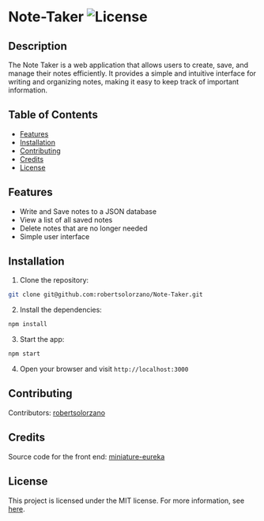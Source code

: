 # Note-Taker ![License](https://img.shields.io/badge/License-MIT-blue.svg) 

## Description

The Note Taker is a web application that allows users to create, save, and manage their notes efficiently. It provides a simple and intuitive interface for writing and organizing notes, making it easy to keep track of important information.

## Table of Contents

- [Features](#features)
- [Installation](#installation)
- [Contributing](#contributing)
- [Credits](#credits)
- [License](#license)

## Features

- Write and Save notes to a JSON database
- View a list of all saved notes
- Delete notes that are no longer needed
- Simple user interface

## Installation

1. Clone the repository:
```bash
git clone git@github.com:robertsolorzano/Note-Taker.git
```

2. Install the dependencies:
```bash
npm install
```

3. Start the app: 
```bash
npm start
```

4. Open your browser and visit ```http://localhost:3000```


## Contributing

Contributors: [robertsolorzano](https://github.com/robertsolorzano)

## Credits

Source code for the front end: [miniature-eureka
](https://github.com/coding-boot-camp/miniature-eureka)



## License

This project is licensed under the MIT license. For more information, see [here](https://opensource.org/licenses/MIT).
  
